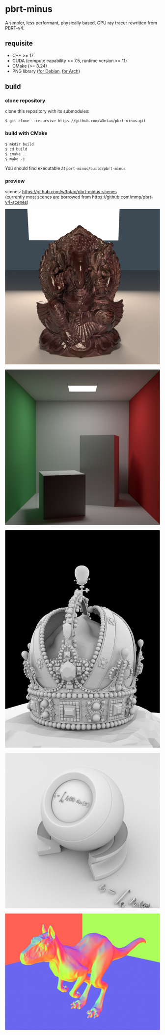 # pbrt-minus

A simpler, less performant, physically based, GPU ray tracer rewritten from PBRT-v4.

## requisite

* C++ >= 17
* CUDA (compute capability >= 7.5, runtime version >= 11)
* CMake (>= 3.24)
* PNG library ([for Debian](https://packages.debian.org/search?keywords=libpng-dev), [for Arch](https://archlinux.org/packages/extra/x86_64/libpng/))

## build

### clone repository

clone this repository with its submodules:

```
$ git clone --recursive https://github.com/w3ntao/pbrt-minus.git
```

### build with CMake

```
$ mkdir build
$ cd build
$ cmake ..
$ make -j
```

You should find executable at `pbrt-minus/build/pbrt-minus`


### preview

scenes: https://github.com/w3ntao/pbrt-minus-scenes \
(currently most scenes are borrowed from https://github.com/mmp/pbrt-v4-scenes)

![](https://github.com/w3ntao/pbrt-minus-preview/blob/main/ganesha-simple-path-512.png)

![](https://github.com/w3ntao/pbrt-minus-preview/blob/main/cornell-box-simple-path-512.png)

![](https://github.com/w3ntao/pbrt-minus-preview/blob/main/crown-ao-1024.png)

![](https://github.com/w3ntao/pbrt-minus-preview/blob/main/lte-orb-rough-glass-ao-1024.png)

![](https://github.com/w3ntao/pbrt-minus-preview/blob/main/killeroo-coated-gold-surfacenormal-1024.png)
